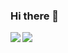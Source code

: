 ### Hi there 👋
<p>
<a href="https://github.com/anuraghazra/github-readme-stats">
  <img align="left" src="https://github-readme-stats.vercel.app/api?username=DarrenIce&show_icons=true&theme=radical&count_private=true" />
</a>
</p>
<p>
  <img align="left" src="https://github-readme-stats.vercel.app/api/top-langs/?username=DarrenIce&show_icons=true&theme=radical&hide=c,c++" />
</p>

